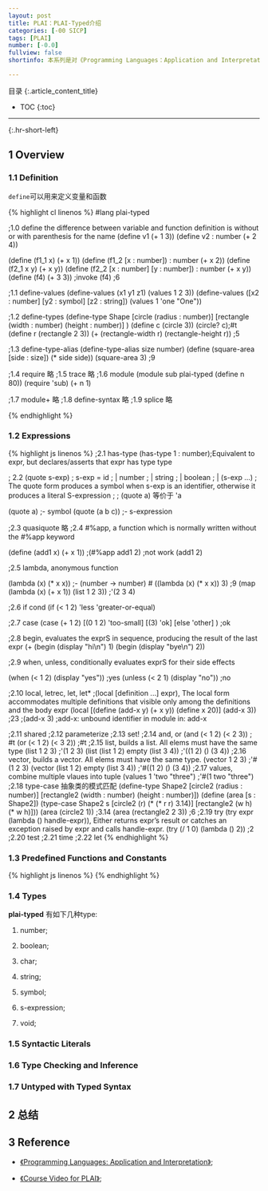 ```yaml
---
layout: post
title: PLAI：PLAI-Typed介绍
categories: [-00 SICP]
tags: [PLAI]
number: [-0.0]
fullview: false
shortinfo: 本系列是对《Programming Languages：Application and Interpretation》PLAI-Typed语言的小结。

---
```

目录
{:.article_content_title}


* TOC
{:toc}

---
{:.hr-short-left}

## 1 Overview ##

### 1.1 Definition

`define`可以用来定义变量和函数

{% highlight cl linenos %}
#lang plai-typed

;1.0 define the difference between variable and function definition is without or with parenthesis for the name
(define v1 (+ 1 3))
(define v2 : number (+ 2 4))

(define (f1_1 x)
  (+ x 1))
(define (f1_2 [x : number]) : number
  (+ x 2))
(define (f2_1 x y)
  (+ x y))
(define (f2_2 [x : number] [y : number]) : number
  (+ x y))
(define (f4)
  (+ 3 3))
;invoke
(f4) ;6

;1.1 define-values
(define-values (x1 y1 z1) (values 1 2 3))
(define-values ([x2 : number] [y2 : symbol] [z2 : string]) (values 1 'one "One"))

;1.2 define-types
(define-type Shape
  [circle (radius : number)]
  [rectangle (width : number)
             (height : number)]
  )
(define c (circle 3))
(circle? c);#t
(define r (rectangle 2 3))
(+ (rectangle-width r) (rectangle-height r)) ;5

;1.3 define-type-alias
(define-type-alias size number)
(define (square-area [side : size]) (* side side))
(square-area 3) ;9

;1.4 require 略
;1.5 trace 略
;1.6 module
(module sub plai-typed
  (define n 80))
(require 'sub)
(+ n 1)

;1.7 module+ 略
;1.8 define-syntax 略
;1.9 splice 略

{% endhighlight %}


### 1.2 Expressions

{% highlight js linenos %}
;2.1 has-type
(has-type 1 : number);Equivalent to expr, but declares/asserts that expr has type type

; 2.2 (quote s-exp)
; s-exp = id
;        | number
;        | string
;        | boolean
;        | (s-exp ...)
; The quote form produces a symbol when s-exp is an identifier, otherwise it produces a literal S-expression
; 
; (quote a) 等价于 'a 


(quote a)         ;- symbol
(quote (a b c))   ;- s-expression

;2.3 quasiquote 略
;2.4 #%app, a function which is normally written without the #%app keyword

(define (add1 x) (+ x 1))
;(#%app add1 2)  ;not work
(add1 2)

;2.5 lambda, anonymous function

(lambda (x) (* x x)) ;- (number -> number) #<procedure>
((lambda (x) (* x x)) 3) ;9
(map (lambda (x) (+ x 1)) (list 1 2 3)) ;'(2 3 4)

;2.6 if cond
(if (< 1 2)
    'less
    'greater-or-equal)

;2.7 case
(case (+ 1 2)
  [(0 1 2) 'too-small]
  [(3) 'ok]
  [else 'other]
  )             ;ok

;2.8 begin, evaluates the exprS in sequence, producing the result of the last expr
(+ (begin
     (display "hi\n")
     1)
   (begin (display "bye\n")
          2))

;2.9 when, unless, conditionally evaluates exprS for their side effects

(when (< 1 2) (display "yes"))   ;yes
(unless (< 2 1) (display "no"))  ;no


;2.10 local, letrec, let, let*
;(local [definition ...] expr), The local form accommodates multiple definitions that visible only among the definitions and the body expr
(local [(define (add-x y) (+ x y))
        (define x 20)]
  (add-x 3)) ;23
;(add-x 3) ;add-x: unbound identifier in module in: add-x

;2.11 shared
;2.12 parameterize
;2.13 set!
;2.14 and, or
(and (< 1 2) (< 2 3)) ; #t
(or (< 1 2) (< 3 2)) ;#t
;2.15 list, builds a list. All elems must have the same type
(list 1 2 3)                          ;'(1 2 3)
(list (list 1 2) empty (list 3 4))    ;'((1 2) () (3 4))
;2.16 vector, builds a vector. All elems must have the same type.
(vector 1 2 3)                        ;'#(1 2 3)
(vector (list 1 2) empty (list 3 4))  ;'#((1 2) () (3 4))
;2.17 values, combine multiple vlaues into tuple
(values 1 'two "three") ;'#(1 two "three")
;2.18 type-case 抽象类的模式匹配
(define-type Shape2
    [circle2 (radius : number)]
    [rectangle2 (width : number)
               (height : number)])
(define (area [s : Shape2])
    (type-case Shape2 s
      [circle2 (r) (* (* r r) 3.14)]
      [rectangle2 (w h) (* w h)]))
(area (circle2 1))       ;3.14
(area (rectangle2 2 3))  ;6
;2.19 try (try expr (lambda () handle-expr)), Either returns expr’s result or catches an exception raised by expr and calls handle-expr.
(try (/ 1 0) (lambda () 2)) ;2
;2.20 test
;2.21 time
;2.22 let
{% endhighlight %}

### 1.3 Predefined Functions and Constants

{% highlight js linenos %}
{% endhighlight %}

### 1.4 Types

**plai-typed** 有如下几种type:

1. number;

2. boolean;

3. char;

4. string;

5. symbol;

6. s-expression;

7. void;





### 1.5 Syntactic Literals

### 1.6 Type Checking and Inference

### 1.7 Untyped with Typed Syntax



## 2 总结 ##


## 3 Reference ##

- [《Programming Languages: Application and Interpretation》](http://cs.brown.edu/courses/cs173/2012/book/);

- [《Course Video for PLAI》](http://cs.brown.edu/courses/cs173/2012/Videos/);



